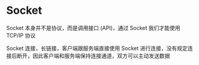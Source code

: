 # Socket

Socket 本身并不是协议，而是调用接口 (API)，通过 Socket 我们才能使用 TCP/IP 协议

Socket 连接，长链接，客户端跟服务端直接使用 Socket 进行连接，没有规定连接后断开，因此客户端和服务端保持连接通道，双方可以主动发送数据
